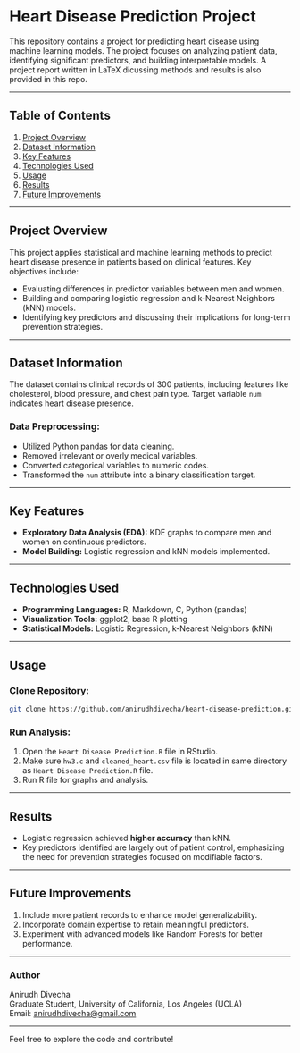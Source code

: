 # Heart Disease Prediction Project

This repository contains a project for predicting heart disease using machine learning models. The project focuses on analyzing patient data, identifying significant predictors, and building interpretable models. A project report written in LaTeX dicussing methods and results is also provided in this repo. 

---

## Table of Contents
1. [Project Overview](#project-overview)
2. [Dataset Information](#dataset-information)
3. [Key Features](#key-features)
4. [Technologies Used](#technologies-used)
5. [Usage](#usage)
6. [Results](#results)
7. [Future Improvements](#future-improvements)

---

## Project Overview

This project applies statistical and machine learning methods to predict heart disease presence in patients based on clinical features. Key objectives include:
- Evaluating differences in predictor variables between men and women.
- Building and comparing logistic regression and k-Nearest Neighbors (kNN) models.
- Identifying key predictors and discussing their implications for long-term prevention strategies.

---

## Dataset Information

The dataset contains clinical records of 300 patients, including features like cholesterol, blood pressure, and chest pain type. Target variable `num` indicates heart disease presence. 

### Data Preprocessing:
- Utilized Python pandas for data cleaning.
- Removed irrelevant or overly medical variables.
- Converted categorical variables to numeric codes.
- Transformed the `num` attribute into a binary classification target.

---

## Key Features

- **Exploratory Data Analysis (EDA):** KDE graphs to compare men and women on continuous predictors.
- **Model Building:** Logistic regression and kNN models implemented.

---

## Technologies Used

- **Programming Languages:** R, Markdown, C, Python (pandas)
- **Visualization Tools:** ggplot2, base R plotting
- **Statistical Models:** Logistic Regression, k-Nearest Neighbors (kNN)

---

## Usage

### Clone Repository:
```bash
git clone https://github.com/anirudhdivecha/heart-disease-prediction.git
```

### Run Analysis:
1. Open the `Heart Disease Prediction.R` file in RStudio.
2. Make sure `hw3.c` and `cleaned_heart.csv` file is located in same directory as `Heart Disease Prediction.R` file.
3. Run R file for graphs and analysis.

---

## Results

- Logistic regression achieved **higher accuracy** than kNN.
- Key predictors identified are largely out of patient control, emphasizing the need for prevention strategies focused on modifiable factors.

---

## Future Improvements

1. Include more patient records to enhance model generalizability.
2. Incorporate domain expertise to retain meaningful predictors.
3. Experiment with advanced models like Random Forests for better performance.

---

### Author
Anirudh Divecha  
Graduate Student, University of California, Los Angeles (UCLA)  
Email: anirudhdivecha@gmail.com

---

Feel free to explore the code and contribute!

